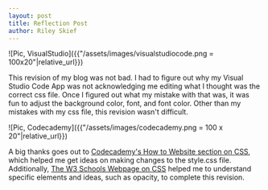 ```yaml
---
layout: post
title: Reflection Post
author: Riley Skief
---
```


![Pic, VisualStudio]({{"/assets/images/visualstudiocode.png = 100x20"|relative_url}})

This revision of my blog was not bad. I had to figure out why my Visual Studio Code App was not acknowledging me editing what I thought was the correct css file. Once I figured out what my mistake with that was, it was fun to adjust the background color, font, and font color. Other than my mistakes with my css file, this revision wasn't difficult. 

![Pic, Codecademy]({{"/assets/images/codecademy.png = 100 x 20"|relative_url}})

A big thanks goes out to [Codecademy's How to Website section on CSS](https://www.codecademy.com/courses/make-a-website/lessons/closer-look-css/exercises/why-use-css), which helped me get ideas on making changes to the style.css file. Additionally, [The W3 Schools Webpage on CSS](https://www.w3schools.com/css/css_background.asp) helped me to understand specific elements and ideas, such as opacity, to complete this revision.


